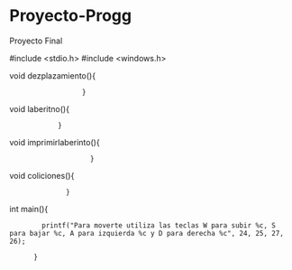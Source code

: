 # Proyecto-Progg
Proyecto Final

#include <stdio.h>
#include <windows.h>

void dezplazamiento(){
                      
                      }
                      
void laberitno(){

                }

void imprimirlaberinto(){

                        }

void coliciones(){

                  }

int main(){
            
            printf("Para moverte utiliza las teclas W para subir %c, S para bajar %c, A para izquierda %c y D para derecha %c", 24, 25, 27, 26);
            
          }
